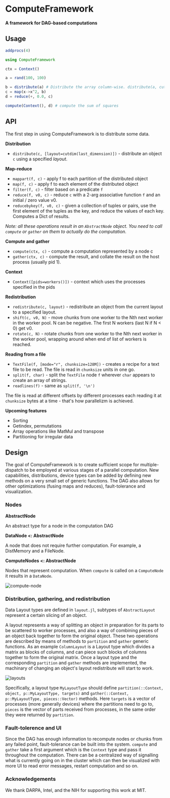 # ComputeFramework

**A framework for DAG-based computations**

## Usage

```julia
addprocs(4)

using ComputeFramework

ctx = Context()

a = rand(100, 100)

b = distribute(a) # Distribute the array column-wise. distribute(a, cutdim(1)) distributes by rows
c = map(x->x^2, b)
d = reduce(+, 0.0, c)

compute(Context(), d) # compute the sum of squares
```

## API

The first step in using ComputeFramework is to distribute some data.

**Distribution**

- `distribute(c, [layout=cutdim(last_dimension)])` - distribute an object `c` using a specified *layout*.

**Map-reduce**

- `mappart(f, c)` - apply f to each partition of the distributed object
- `map(f, c)` - apply f to each element of the distributed object
- `filter(f, c)` - filter based on a predicate `f`
- `reduce(f, v0, c)` - reduce `c` with a 2-arg associative function `f` and an initial / zero value v0.
- `reducebykey(f, v0, c)` - given a collection of tuples or pairs, use the first element of the tuples as the key, and reduce the values of each key. Computes a Dict of results.

*Note: all these operations result in an `AbstractNode` object. You need to call `compute` or `gather` on them to actually do the computation.*

**Compute and gather**

- `compute(ctx, c)` - compute a computation represented by a node c
- `gather(ctx, c)` - compute the result, and collate the result on the host process (usually pid 1).

**Context**

- `Context([pids=workers()])` - context which uses the processes specified in the pids

**Redistribution**
- `redistribute(c, layout)` - redistribute an object from the current layout to a specified layout.
- `shift(c, v0, N)` - move chunks from one worker to the Nth next worker in the worker pool. N can be negative. The first N workers (last N if N < 0) get v0.
- `rotate(c, N)` - rotate chunks from one worker to the Nth next worker in the worker pool, wrapping around when end of list of workers is reached.

**Reading from a file**

- `TextFile(f, [mode="r", chunksize=128M])` - creates a recipe for a text file to be read. The file is read in `chunksize` units in one go.
- `split(f, char)` - split the `TextFile` node `f` wherever `char` appears to create an array of strings.
- `readlines(f)` - same as `split(f, '\n')`

The file is read at different offsets by different processes each reading it at `chunksize` bytes at a time - that's how parallelizm is achieved.

**Upcoming features**
- Sorting
- Getindex, permutations
- Array operations like MatMul and transpose
- Partitioning for irregular data

## Design

The goal of ComputeFramework is to create sufficient scope for multiple-dispatch to be employed at various stages of a parallel computation. New capabilities, distributions, device types can be added by defining new methods on a very small set of generic functions. The DAG also allows for other optimizations (fusing maps and reduces), fault-tolerance and visualization.

### Nodes

**AbstractNode**

An abstract type for a node in the computation DAG

**DataNode <: AbstractNode**

A node that does not require further computation. For example, a DistMemory and a FileNode.

**ComputeNodes <: AbstractNode**

Nodes that represent computation. When `compute` is called on a `ComputeNode` it results in a `DataNode`.

![compute-node](https://cloud.githubusercontent.com/assets/25916/11872894/cee06854-a4fd-11e5-94d8-bb22d5d7bad4.png)

### Distribution, gathering, and redistribution

Data Layout types are defined in `layout.jl`, subtypes of `AbstractLayout` represent a certain slicing of an object.

A layout represents a way of splitting an object in preparation for its parts to be scattered to worker processes, and also a way of combining pieces of an object back together to form the original object. These two operations are described by means of methods to `partition` and `gather` generic functions. As an example `ColumnLayout` is a Layout type which divides a matrix as blocks of columns, and can piece such blocks of columns together to form the original matrix. Once a layout type and the corresponding `partition` and `gather` methods are implemented, the machinary of changing an object's layout redistribute will start to work.

![layouts](https://cloud.githubusercontent.com/assets/25916/11873353/05c01520-a500-11e5-898b-0bf5b838fcb6.png)

Specifically, a layout type `MyLayoutType` should define `partition(::Context, object, p::MyLayoutType, targets)` and `gather(::Context, p::MyLayoutType, pieces::Vector)` methods. Here `targets` is a vector of processes (more generally devices) where the partitions need to go to, `pieces` is the vector of parts received from processes, in the same order they were returned by `partition`.

### Fault-tolerence and UI

Since the DAG has enough information to recompute nodes or chunks from any failed point, fault-tolerance can be built into the system. `compute` and `gather` take a first argument which is the `Context` type and pass it throughout the computation. There can be a centralized way of signalling what is currently going on in the cluster which can then be visualized with more UI to read error messages, restart computation and so on.

### Acknowledgements

We thank DARPA, Intel, and the NIH for supporting this work at MIT.
